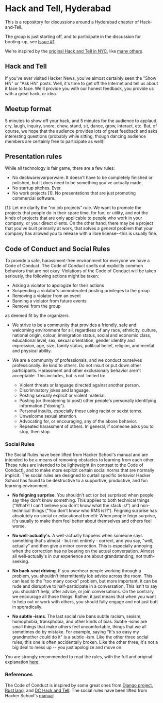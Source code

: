 # Hack and Tell, Hyderabad

This is a repository for discussions around a Hyderabad chapter of Hack-and-Tell.

The group is just starting off, and to participate in the discussion for booting-up, see [Issue #1](https://github.com/punchagan/hack-and-tell-hyd/issues/1).

We're inspired by the [original Hack and Tell in NYC](http://www.meetup.com/hack-and-tell/), like [many others](hackandtell.org).


## Hack and Tell

If you've ever visited Hacker News, you've almost certainly seen the "Show HN" or "Ask HN" posts. Well, it's time to get off the Internet and tell us about it face to face. We'll provide you with our honest feedback, you provide us with a great hack, or idea.

## Meetup format

5 minutes to show off your hack, and 5 minutes for the audience to applaud, cry, laugh, inquiry, snore, chew, stand, sit, dance, grow, interact, etc. But, of course, we hope that the audience provides lots of great feedback and asks interesting questions (probably while sitting, though dancing audience members are certainly free to participate as well)!

## Presentation rules

While all technology is fair game, there are a few rules:

- No deckware/varporware. It doesn't have to be completely finished or polished, but it does need to be something you've actually made.
- No startup pitches. Ever.
- No work projects [1]. No presentations that are just promoting commercial software.

[1]: Let me clarify the "no job projects" rule. We want to promote the projects that people do in their spare time, for fun, or utility, and not the kinds of projects that are only applicable to people who work in your company, or your direct clients. On the other hand, there may be a project that you've built primarily at work, that solves a *general* problem that your company has allowed you to release with a libre license--this is usually fine.

## Code of Conduct and Social Rules

To provide a safe, harassment-free environment for everyone we have a Code of
Conduct.  The Code of Conduct spells out explicitly common behaviors that are
not okay.  Violations of the Code of Conduct will be taken seriously, the
following actions might be taken:

- Asking a violator to apologize for their actions
- Suspending a violator's unmoderated posting privileges to the group
- Removing a violator from an event
- Banning a violator from future events
- Removal from the group

as deemed fit by the organizers.

- We strive to be a community that provides a friendly, safe and welcoming
  environment for all, regardless of any race, ethnicity, culture, national
  origin, colour, immigration status, social and economic class, educational
  level, sex, sexual orientation, gender identity and expression, age, size,
  family status, political belief, religion, and mental and physical ability.

- We are a community of professionals, and we conduct ourselves
  professionally. Be kind to others. Do not insult or put down other
  participants. Harassment and other exclusionary behavior aren't
  acceptable. This includes, but is not limited to:

  - Violent threats or language directed against another person.
  - Discriminatory jokes and language.
  - Posting sexually explicit or violent material.
  - Posting (or threatening to post) other people's personally identifying
    information ("doxing").
  - Personal insults, especially those using racist or sexist terms.
  - Unwelcome sexual attention.
  - Advocating for, or encouraging, any of the above behavior.
  - Repeated harassment of others. In general, if someone asks you to stop,
  then stop.

### Social Rules

The Social Rules have been lifted from Hacker School's manual and are intended
to be a means of removing obstacles to learning from each other.  These rules
are intended to be lightweight (in contrast to the Code of Conduct), and to
make more explicit certain social norms that are normally implicit.  The social
rules are designed to curtail specific behavior Hacker School has found to be
destructive to a supportive, productive, and fun learning environment.

- **No feigning surprise**. You shouldn't act (or be) surprised when people say
  they don't know something. This applies to both technical things ("What?! I
  can't believe you don't know what the stack is!") and non-technical things
  ("You don't know who RMS is?!"). Feigning surprise has absolutely no social
  or educational benefit: When people feign surprise, it's usually to make them
  feel better about themselves and others feel worse.

- **No well-actually's**. A well-actually happens when someone says something
  that's almost - but not entirely - correct, and you say, "well, actually" and
  then give a minor correction. This is especially annoying when the correction
  has no bearing on the actual conversation. Almost all well-actually's in our
  experience are about grandstanding, not truth-seeking.

- **No back-seat driving**. If you overhear people working through a problem,
  you shouldn't intermittently lob advice across the room. This can lead to the
  "too many cooks" problem, but more important, it can be rude and disruptive
  to half-participate in a conversation. This isn't to say you shouldn't help,
  offer advice, or join conversations. On the contrary, we encourage all those
  things. Rather, it just means that when you want to help out or work with
  others, you should fully engage and not just butt in sporadically.

- **No subtle -isms**. The last social rule bans subtle racism, sexism,
  homophobia, transphobia, and other kinds of bias. Subtle -isms are small
  things that make others feel uncomfortable, things that we all sometimes do
  by mistake. For example, saying "It's so easy my grandmother could do it" is
  a subtle -ism. Like the other three social rules, this one is often
  accidentally broken. Like the other three, it's not a big deal to mess up --
  you just apologize and move on.

You are strongly recommended to read the rules, with the full and original
explanation [here](https://www.hackerschool.com/manual#sub-sec-social-rules).

### References

The Code of Conduct is inspired by some great ones from
[Django project](https://www.djangoproject.com/conduct/),
[Rust lang](https://github.com/rust-lang/rust/wiki/Note-development-policy),
and [DC Hack and Tell](https://github.com/dchackandtell/code-of-conduct).  The
social rules have been lifted from Hacker School's
[manual](https://www.hackerschool.com/manual#sub-sec-social-rules)
